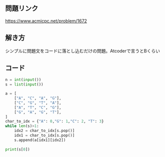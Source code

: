 ## 問題リンク
https://www.acmicpc.net/problem/1672

## 解き方
シンプルに問題文をコードに落とし込むだけの問題。Atcoderで言うとBくらい

## コード
```python
n = int(input())
s = list(input())

a = [
    ["A", "C", "A", "G"],
    ["C", "G", "T", "A"],
    ["A", "T", "C", "G"],
    ["G", "A", "G", "T"],
]
char_to_idx = {"A": 0,"G": 1,"C": 2, "T": 3}
while len(s)>1:
    idx2 = char_to_idx[s.pop()]
    idx1 = char_to_idx[s.pop()]
    s.append(a[idx1][idx2])
   
print(s[0])
```
